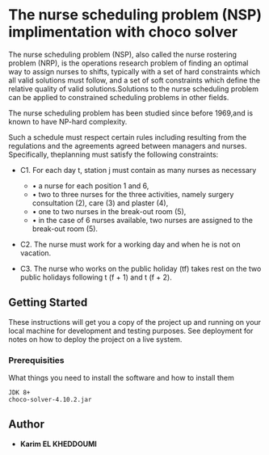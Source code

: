 # The nurse scheduling problem (NSP) implimentation with choco solver 

The nurse scheduling problem (NSP), also called the nurse rostering problem (NRP), is the operations research problem of finding
an optimal way to assign nurses to shifts, typically with a set of hard constraints which all valid solutions must follow, and a 
set of soft constraints which define the relative quality of valid solutions.Solutions to the nurse scheduling problem 
can be applied to constrained scheduling problems in other fields.

The nurse scheduling problem has been studied since before 1969,and is known to have NP-hard complexity.

Such a schedule must respect certain rules including resulting from the regulations and the agreements agreed between managers 
and nurses. Specifically, theplanning must satisfy the following constraints:
 * C1. For each day t, station j must contain as many nurses as necessary
    * • a nurse for each position 1 and 6,
    * • two to three nurses for the three activities, namely surgery consultation (2), care (3) and plaster (4),
    * • one to two nurses in the break-out room (5),
    * • in the case of 6 nurses available, two nurses are assigned to the break-out room (5).
    
* C2. The nurse must work for a working day and when he is not on vacation.

* C3. The nurse who works on the public holiday (tf) takes rest on the two public holidays following t (f + 1) and t (f + 2).

## Getting Started

These instructions will get you a copy of the project up and running on your local machine for development and testing purposes. See deployment for notes on how to deploy the project on a live system.

### Prerequisities

What things you need to install the software and how to install them

    JDK 8+
    choco-solver-4.10.2.jar

## Author

* **Karim EL KHEDDOUMI** 
